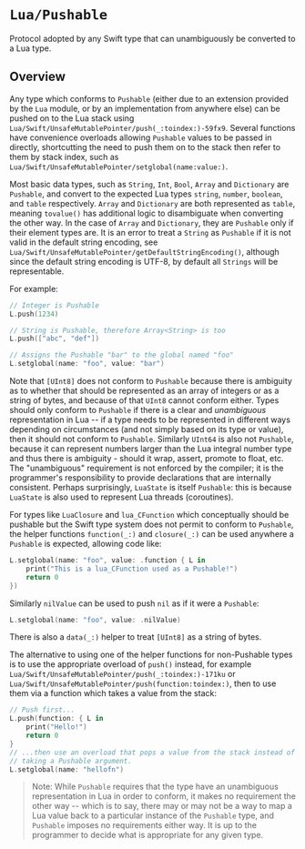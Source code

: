 # ``Lua/Pushable``

Protocol adopted by any Swift type that can unambiguously be converted to a Lua type.

## Overview

Any type which conforms to `Pushable` (either due to an extension provided by the `Lua` module, or by an implementation from anywhere else) can be pushed on to the Lua stack using ``Lua/Swift/UnsafeMutablePointer/push(_:toindex:)-59fx9``. Several functions have convenience overloads allowing `Pushable` values to be passed in directly, shortcutting the need to push them on to the stack then refer to them by stack index, such as ``Lua/Swift/UnsafeMutablePointer/setglobal(name:value:)``.

Most basic data types, such as `String`, `Int`, `Bool`, `Array` and `Dictionary` are `Pushable`, and convert to the expected Lua types `string`, `number`, `boolean`, and `table` respectively. `Array` and `Dictionary` are both represented as `table`, meaning `tovalue()` has additional logic to disambiguate when converting the other way. In the case of `Array` and `Dictionary`, they are `Pushable` only if their element types are. It is an error to treat a `String` as `Pushable` if it is not valid in the default string encoding, see ``Lua/Swift/UnsafeMutablePointer/getDefaultStringEncoding()``, although since the default string encoding is UTF-8, by default all `Strings` will be representable.

For example:

```swift
// Integer is Pushable
L.push(1234)

// String is Pushable, therefore Array<String> is too
L.push(["abc", "def"])

// Assigns the Pushable "bar" to the global named "foo"
L.setglobal(name: "foo", value: "bar")
```

Note that `[UInt8]` does not conform to `Pushable` because there is ambiguity as to whether that should be represented as an array of integers or as a string of bytes, and because of that `UInt8` cannot conform either. Types should only conform to `Pushable` if there is a clear and _unambiguous_ representation in Lua -- if a type needs to be represented in different ways depending on circumstances (and not simply based on its type or value), then it should not conform to `Pushable`. Similarly `UInt64` is also not `Pushable`, because it can represent numbers larger than the Lua integral number type and thus there is ambiguity - should it wrap, assert, promote to float, etc. The "unambiguous" requirement is not enforced by the compiler; it is the programmer's responsibility to provide declarations that are internally consistent. Perhaps surprisingly, `LuaState` is itself `Pushable`: this is because `LuaState` is also used to represent Lua threads (coroutines).

For types like `LuaClosure` and `lua_CFunction` which conceptually should be pushable but the Swift type system does not permit to conform to `Pushable`, the helper functions ``function(_:)`` and ``closure(_:)`` can be used anywhere a `Pushable` is expected, allowing code like:

```swift
L.setglobal(name: "foo", value: .function { L in
    print("This is a lua_CFunction used as a Pushable!")
    return 0
})
```

Similarly ``nilValue`` can be used to push `nil` as if it were a `Pushable`:

```swift
L.setglobal(name: "foo", value: .nilValue)
```

There is also a ``data(_:)`` helper to treat `[UInt8]` as a string of bytes.

The alternative to using one of the helper functions for non-Pushable types is to use the appropriate overload of `push()` instead, for example ``Lua/Swift/UnsafeMutablePointer/push(_:toindex:)-171ku`` or ``Lua/Swift/UnsafeMutablePointer/push(function:toindex:)``, then to use them via a function which takes a value from the stack:

```swift
// Push first...
L.push(function: { L in
    print("Hello!")
    return 0
}
// ...then use an overload that pops a value from the stack instead of
// taking a Pushable argument.
L.setglobal(name: "hellofn")
```

> Note: While `Pushable` requires that the type have an unambiguous representation in Lua in order to conform, it makes no requirement the other way -- which is to say, there may or may not be a way to map a Lua value back to a particular instance of the `Pushable` type, and `Pushable` imposes no requirements either way. It is up to the programmer to decide what is appropriate for any given type.

